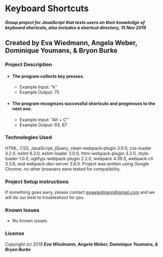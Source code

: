 # Keyboard Shortcuts

#### _Group project for JavaScript that tests users on their knowledge of keyboard shortcuts, also includes a shortcut directory, 15 Nov 2019_

## Created by Eva Wiedmann, Angela Weber, Dominique Youmans, & Bryon Burke

### Project Description

* ####  The program collects key presses.
  - Example Input: "k"
  - Example Output: 75

* ####  The program recognizes successful shortcuts and progresses to the next one.
  - Example Input: "Alt + C"
  - Example Output: 93, 67

### Technologies Used
HTML, CSS, JavaScript, jQuery, clean-webpack-plugin 3.0.0, css-loader 3.2.0, eslint 6.3.0, eslint-loader 3.0.0, html-webpack-plugin 3.2.0, style-loader 1.0.0, uglifyjs-webpack-plugin 2.2.0, webpack 4.39.3, webpack-cli 3.3.8, and webpack-dev-server 3.8.0.
Project was written using Google Chrome; no other browsers were tested for compatibility.

### Project Setup instructions
If something goes awry, please contact <evawiedmann@gmail.com> and we will do our best to troubleshoot for you.

### Known Issues
* No known issues.

### License

_Copyright (c) 2019 **Eva Wiedmann, Angela Weber, Dominique Youmans, & Bryon Burke**_
